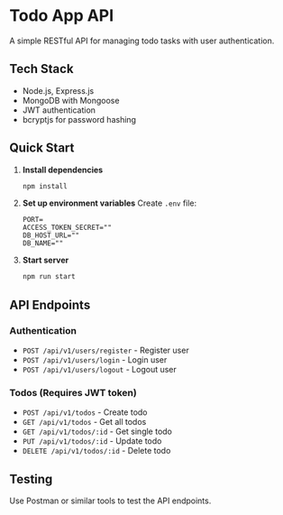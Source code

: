 # Todo App API

A simple RESTful API for managing todo tasks with user authentication.

## Tech Stack

- Node.js, Express.js
- MongoDB with Mongoose
- JWT authentication
- bcryptjs for password hashing

## Quick Start

1. **Install dependencies**

   ```bash
   npm install
   ```

2. **Set up environment variables**
   Create `.env` file:

   ```env
   PORT=
   ACCESS_TOKEN_SECRET=""
   DB_HOST_URL=""
   DB_NAME=""
   ```

3. **Start server**
   ```bash
   npm run start
   ```

## API Endpoints

### Authentication

- `POST /api/v1/users/register` - Register user
- `POST /api/v1/users/login` - Login user
- `POST /api/v1/users/logout` - Logout user

### Todos (Requires JWT token)

- `POST /api/v1/todos` - Create todo
- `GET /api/v1/todos` - Get all todos
- `GET /api/v1/todos/:id` - Get single todo
- `PUT /api/v1/todos/:id` - Update todo
- `DELETE /api/v1/todos/:id` - Delete todo

## Testing

Use Postman or similar tools to test the API endpoints.
